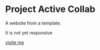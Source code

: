 # Project Active Collab

A website from a template. 

It is not yet responsive


[visite me](https://sylvain-valvassori.github.io/Project-active.collab.github.io/)
